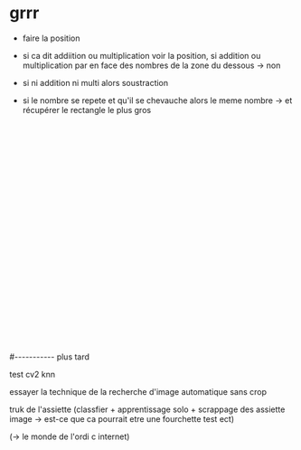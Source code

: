 # grrr


- faire la position

- si ca dit addiition ou multiplication voir la position, si addition ou multiplication par en face des nombres de la zone du dessous
  -> non
  
 - si ni addition ni multi alors soustraction
  
- si le nombre se repete et qu'il se chevauche alors le meme nombre
  -> et récupérer le rectangle le plus gros


<br><br><br><br><br><br><br><br><br><br><br><br><br><br><br><br><br><br><br><br><br><br><br>

#----------- plus tard



test cv2 knn

essayer la technique de la recherche d'image automatique sans crop

truk de l'assiette (classfier + apprentissage solo + scrappage des assiette image -> est-ce que ca pourrait etre une fourchette test ect)

(-> le monde de l'ordi c internet)
